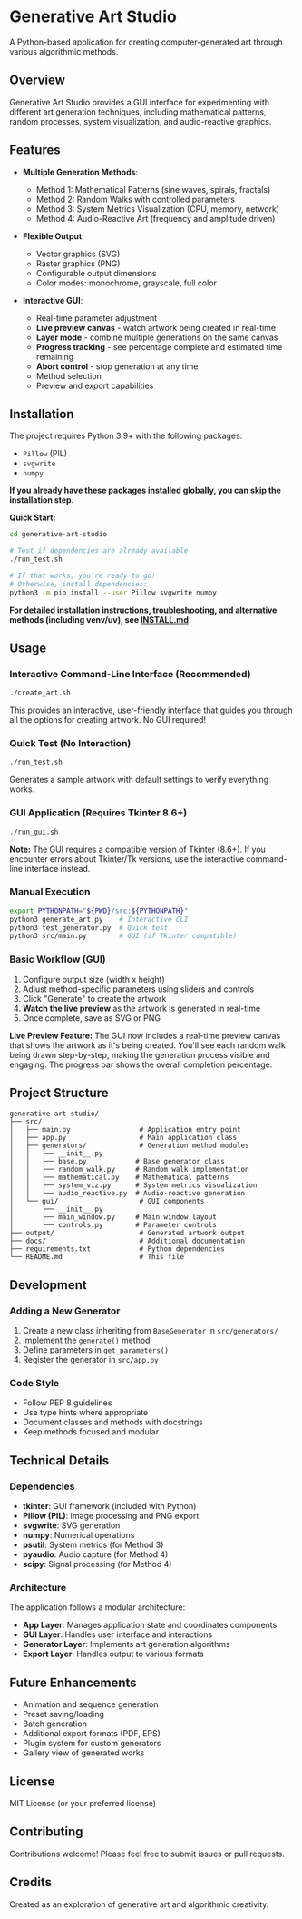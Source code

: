 # Generative Art Studio

A Python-based application for creating computer-generated art through various algorithmic methods.

## Overview

Generative Art Studio provides a GUI interface for experimenting with different art generation techniques, including mathematical patterns, random processes, system visualization, and audio-reactive graphics.

## Features

- **Multiple Generation Methods**:
  - Method 1: Mathematical Patterns (sine waves, spirals, fractals)
  - Method 2: Random Walks with controlled parameters
  - Method 3: System Metrics Visualization (CPU, memory, network)
  - Method 4: Audio-Reactive Art (frequency and amplitude driven)

- **Flexible Output**:
  - Vector graphics (SVG)
  - Raster graphics (PNG)
  - Configurable output dimensions
  - Color modes: monochrome, grayscale, full color

- **Interactive GUI**:
  - Real-time parameter adjustment
  - **Live preview canvas** - watch artwork being created in real-time
  - **Layer mode** - combine multiple generations on the same canvas
  - **Progress tracking** - see percentage complete and estimated time remaining
  - **Abort control** - stop generation at any time
  - Method selection
  - Preview and export capabilities

## Installation

The project requires Python 3.9+ with the following packages:
- `Pillow` (PIL)
- `svgwrite`
- `numpy`

**If you already have these packages installed globally, you can skip the installation step.**

**Quick Start:**

```bash
cd generative-art-studio

# Test if dependencies are already available
./run_test.sh

# If that works, you're ready to go!
# Otherwise, install dependencies:
python3 -m pip install --user Pillow svgwrite numpy
```

**For detailed installation instructions, troubleshooting, and alternative methods (including venv/uv), see [INSTALL.md](INSTALL.md)**

## Usage

### Interactive Command-Line Interface (Recommended)

```bash
./create_art.sh
```

This provides an interactive, user-friendly interface that guides you through all the options for creating artwork. No GUI required!

### Quick Test (No Interaction)

```bash
./run_test.sh
```

Generates a sample artwork with default settings to verify everything works.

### GUI Application (Requires Tkinter 8.6+)

```bash
./run_gui.sh
```

**Note:** The GUI requires a compatible version of Tkinter (8.6+). If you encounter errors about Tkinter/Tk versions, use the interactive command-line interface instead.

### Manual Execution

```bash
export PYTHONPATH="${PWD}/src:${PYTHONPATH}"
python3 generate_art.py    # Interactive CLI
python3 test_generator.py  # Quick test
python3 src/main.py        # GUI (if Tkinter compatible)
```

### Basic Workflow (GUI)

1. Configure output size (width x height)
2. Adjust method-specific parameters using sliders and controls
3. Click "Generate" to create the artwork
4. **Watch the live preview** as the artwork is generated in real-time
5. Once complete, save as SVG or PNG

**Live Preview Feature:**
The GUI now includes a real-time preview canvas that shows the artwork as it's being created. You'll see each random walk being drawn step-by-step, making the generation process visible and engaging. The progress bar shows the overall completion percentage.

## Project Structure

```
generative-art-studio/
├── src/
│   ├── main.py                 # Application entry point
│   ├── app.py                  # Main application class
│   ├── generators/             # Generation method modules
│   │   ├── __init__.py
│   │   ├── base.py            # Base generator class
│   │   ├── random_walk.py     # Random walk implementation
│   │   ├── mathematical.py    # Mathematical patterns
│   │   ├── system_viz.py      # System metrics visualization
│   │   └── audio_reactive.py  # Audio-reactive generation
│   └── gui/                    # GUI components
│       ├── __init__.py
│       ├── main_window.py     # Main window layout
│       └── controls.py        # Parameter controls
├── output/                     # Generated artwork output
├── docs/                       # Additional documentation
├── requirements.txt            # Python dependencies
└── README.md                   # This file
```

## Development

### Adding a New Generator

1. Create a new class inheriting from `BaseGenerator` in `src/generators/`
2. Implement the `generate()` method
3. Define parameters in `get_parameters()`
4. Register the generator in `src/app.py`

### Code Style

- Follow PEP 8 guidelines
- Use type hints where appropriate
- Document classes and methods with docstrings
- Keep methods focused and modular

## Technical Details

### Dependencies

- **tkinter**: GUI framework (included with Python)
- **Pillow (PIL)**: Image processing and PNG export
- **svgwrite**: SVG generation
- **numpy**: Numerical operations
- **psutil**: System metrics (for Method 3)
- **pyaudio**: Audio capture (for Method 4)
- **scipy**: Signal processing (for Method 4)

### Architecture

The application follows a modular architecture:

- **App Layer**: Manages application state and coordinates components
- **GUI Layer**: Handles user interface and interactions
- **Generator Layer**: Implements art generation algorithms
- **Export Layer**: Handles output to various formats

## Future Enhancements

- Animation and sequence generation
- Preset saving/loading
- Batch generation
- Additional export formats (PDF, EPS)
- Plugin system for custom generators
- Gallery view of generated works

## License

MIT License (or your preferred license)

## Contributing

Contributions welcome! Please feel free to submit issues or pull requests.

## Credits

Created as an exploration of generative art and algorithmic creativity.
